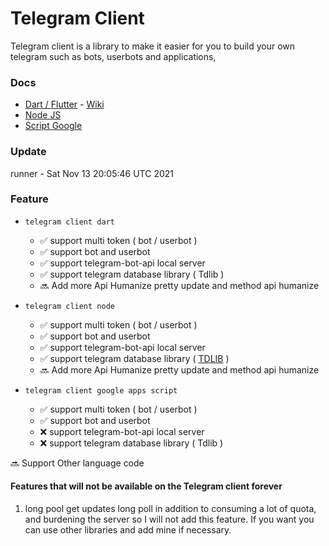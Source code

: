 # Telegram Client

Telegram client is a library to make it easier for you to build your own telegram such as bots, userbots and applications,

### Docs

- [Dart / Flutter](https://github.com/azkadev/telegram_client/tree/main/dart/telegram_client/docs) - [Wiki]()
- [Node JS](https://github.com/azkadev/telegram_client)
- [Script Google](https://github.com/azkadev/telegram_client)

###  Update
<!-- replacer_start -->

<div>runner - Sat Nov 13 20:05:46 UTC 2021</div>

<!-- replacer_end -->

### Feature
- ```telegram client dart```
    - ✅️ support multi token ( bot / userbot ) 
    - ✅️ support bot and userbot
    - ✅️ support telegram-bot-api local server
    - ✅️ support telegram database library ( Tdlib )
    - 🔜️ Add more Api Humanize pretty update and method api humanize
    
- ```telegram client node```
    - ✅️ support multi token ( bot / userbot )
    - ✅️ support bot and userbot
    - ✅️ support telegram-bot-api local server
    - ✅️ support telegram database library ( [TDLIB](https://github.com/azkadev/telegram_client/tree/main/node-js/tdl-lib) )
    - 🔜️ Add more Api Humanize pretty update and method api humanize

- ```telegram client google apps script```
    - ✅️ support multi token ( bot / userbot )
    - ✅️ support bot and userbot
    - ❌️ support telegram-bot-api local server
    - ❌️ support telegram database library ( Tdlib )
    
    
🔜️ Support Other language code

#### Features that will not be available on the Telegram client forever

1. long pool get updates
    long poll in addition to consuming a lot of quota, and burdening the server so I will not add this feature.
    If you want you can use other libraries and add mine if necessary.
